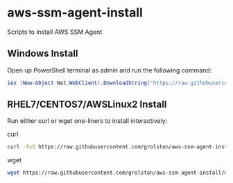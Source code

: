 # aws-ssm-agent-install
Scripts to install AWS SSM Agent

## Windows Install

Open up PowerShell terminal as admin and run the following command:


```powershell
iex (New-Object Net.WebClient).DownloadString('https://raw.githubusercontent.com/grolston/aws-ssm-agent-install/master/install.ps1')
```


##  RHEL7/CENTOS7/AWSLinux2 Install

Run either curl or wget one-liners to install interactively:

curl
```sh
curl -fsS https://raw.githubusercontent.com/grolston/aws-ssm-agent-install/master/rhel-systemd-install.sh | sudo bash
```

wget
```sh
wget https://raw.githubusercontent.com/grolston/aws-ssm-agent-install/master/rhel-systemd-install.sh -O- | sudo bash
```
